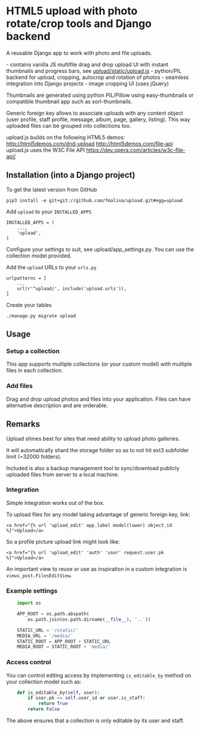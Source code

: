 # HTML5 upload with photo rotate/crop tools and Django backend

A reusable Django app to work with photo and file uploads.

\- contains vanilla JS multifile drag and drop upload UI with instant
thumbnails and progress bars, see
[upload/static/upload.js](upload/upload.js) - python/PIL backend for
upload, cropping, autocrop and rotation of photos - seamless integration
into Django projects - image cropping UI (uses jQuery)

Thumbnails are generated using python PIL/Pillow using easy-thumbnails
or compatible thumbnail app such as sorl-thumbnails.

Generic foreign key allows to associate uploads with any content object
(user profile, staff profile, message, album, page, gallery, listing).
This way uploaded files can be grouped into collections too.

upload.js builds on the following HTML5 demos:
<http://html5demos.com/dnd-upload> <http://html5demos.com/file-api>
upload.js uses the W3C File API
<https://dev.opera.com/articles/w3c-file-api/>

## Installation (into a Django project)

To get the latest version from GitHub

    pip3 install -e git+git://github.com/fmalina/upload.git#egg=upload

Add `upload` to your `INSTALLED_APPS`

    INSTALLED_APPS = (
        ...,
        'upload',
    )

Configure your settings to suit, see upload/app_settings.py. You can use
the collection model provided.

Add the `upload` URLs to your `urls.py`

    urlpatterns = [
        ...
        url(r'^upload/', include('upload.urls')),
    ]

Create your tables

    ./manage.py migrate upload

## Usage

### Setup a collection

This app supports multiple collections (or your custom model) with
multiple files in each collection.

### Add files

Drag and drop upload photos and files into your application. Files can
have alternative description and are orderable.

## Remarks

Upload shines best for sites that need ability to upload photo
galleries.

It will automatically shard the storage folder so as to not hit ext3
subfolder limit (\~32000 folders).

Included is also a backup management tool to sync/download publicly
uploaded files from server to a local machine.

### Integration

Simple integration works out of the box.

To upload files for any model taking advantage of generic foreign key,
link:

    <a href="{% url 'upload_edit' app_label model(lower) object_id %}">Upload</a>

So a profile picture upload link might look like:

    <a href="{% url 'upload_edit' 'auth' 'user' request.user.pk %}">Upload</a>

An important view to reuse or use as inspiration in a custom integration
is `views_post.FilesEditView`.

### Example settings
```python
    import os

    APP_ROOT = os.path.abspath(
        os.path.join(os.path.dirname(__file__), '..'))

    STATIC_URL = '/static/'
    MEDIA_URL = '/media/'
    STATIC_ROOT = APP_ROOT + STATIC_URL
    MEDIA_ROOT = STATIC_ROOT + 'media/'
```
### Access control

You can control editing access by implementing `is_editable_by` method
on your collection model such as:
```python
    def is_editable_by(self, user):
        if user.pk == self.user_id or user.is_staff:
            return True
        return False
```
The above ensures that a collection is only editable by its user and
staff.
